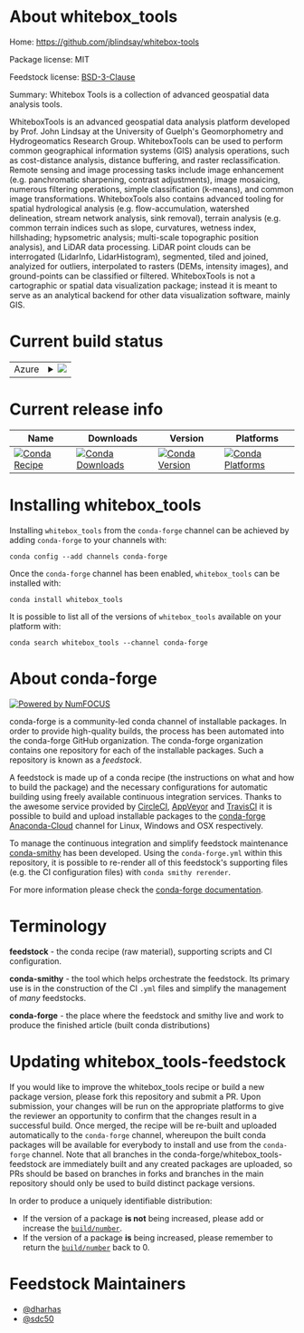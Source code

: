 About whitebox_tools
====================

Home: https://github.com/jblindsay/whitebox-tools

Package license: MIT

Feedstock license: [BSD-3-Clause](https://github.com/conda-forge/whitebox_tools-feedstock/blob/master/LICENSE.txt)

Summary: Whitebox Tools is a collection of advanced geospatial data analysis tools.

WhiteboxTools is an advanced geospatial data analysis platform developed by Prof. John Lindsay at
the University of Guelph's Geomorphometry and Hydrogeomatics Research Group. WhiteboxTools can be
used to perform common geographical information systems (GIS) analysis operations, such as
cost-distance analysis, distance buffering, and raster reclassification. Remote sensing and image
processing tasks include image enhancement (e.g. panchromatic sharpening, contrast adjustments),
image mosaicing, numerous filtering operations, simple classification (k-means), and common image
transformations. WhiteboxTools also contains advanced tooling for spatial hydrological analysis
(e.g. flow-accumulation, watershed delineation, stream network analysis, sink removal), terrain
analysis (e.g. common terrain indices such as slope, curvatures, wetness index, hillshading;
hypsometric analysis; multi-scale topographic position analysis), and LiDAR data processing. LiDAR
point clouds can be interrogated (LidarInfo, LidarHistogram), segmented, tiled and joined,
analyized for outliers, interpolated to rasters (DEMs, intensity images), and ground-points can be
classified or filtered. WhiteboxTools is not a cartographic or spatial data visualization package;
instead it is meant to serve as an analytical backend for other data visualization software,
mainly GIS.


Current build status
====================


<table>
    
  <tr>
    <td>Azure</td>
    <td>
      <details>
        <summary>
          <a href="https://dev.azure.com/conda-forge/feedstock-builds/_build/latest?definitionId=4596&branchName=master">
            <img src="https://dev.azure.com/conda-forge/feedstock-builds/_apis/build/status/whitebox_tools-feedstock?branchName=master">
          </a>
        </summary>
        <table>
          <thead><tr><th>Variant</th><th>Status</th></tr></thead>
          <tbody><tr>
              <td>linux_64_python3.6.____cpython</td>
              <td>
                <a href="https://dev.azure.com/conda-forge/feedstock-builds/_build/latest?definitionId=4596&branchName=master">
                  <img src="https://dev.azure.com/conda-forge/feedstock-builds/_apis/build/status/whitebox_tools-feedstock?branchName=master&jobName=linux&configuration=linux_64_python3.6.____cpython" alt="variant">
                </a>
              </td>
            </tr><tr>
              <td>linux_64_python3.7.____73_pypy</td>
              <td>
                <a href="https://dev.azure.com/conda-forge/feedstock-builds/_build/latest?definitionId=4596&branchName=master">
                  <img src="https://dev.azure.com/conda-forge/feedstock-builds/_apis/build/status/whitebox_tools-feedstock?branchName=master&jobName=linux&configuration=linux_64_python3.7.____73_pypy" alt="variant">
                </a>
              </td>
            </tr><tr>
              <td>linux_64_python3.7.____cpython</td>
              <td>
                <a href="https://dev.azure.com/conda-forge/feedstock-builds/_build/latest?definitionId=4596&branchName=master">
                  <img src="https://dev.azure.com/conda-forge/feedstock-builds/_apis/build/status/whitebox_tools-feedstock?branchName=master&jobName=linux&configuration=linux_64_python3.7.____cpython" alt="variant">
                </a>
              </td>
            </tr><tr>
              <td>linux_64_python3.8.____cpython</td>
              <td>
                <a href="https://dev.azure.com/conda-forge/feedstock-builds/_build/latest?definitionId=4596&branchName=master">
                  <img src="https://dev.azure.com/conda-forge/feedstock-builds/_apis/build/status/whitebox_tools-feedstock?branchName=master&jobName=linux&configuration=linux_64_python3.8.____cpython" alt="variant">
                </a>
              </td>
            </tr><tr>
              <td>osx_64_python3.6.____cpython</td>
              <td>
                <a href="https://dev.azure.com/conda-forge/feedstock-builds/_build/latest?definitionId=4596&branchName=master">
                  <img src="https://dev.azure.com/conda-forge/feedstock-builds/_apis/build/status/whitebox_tools-feedstock?branchName=master&jobName=osx&configuration=osx_64_python3.6.____cpython" alt="variant">
                </a>
              </td>
            </tr><tr>
              <td>osx_64_python3.7.____73_pypy</td>
              <td>
                <a href="https://dev.azure.com/conda-forge/feedstock-builds/_build/latest?definitionId=4596&branchName=master">
                  <img src="https://dev.azure.com/conda-forge/feedstock-builds/_apis/build/status/whitebox_tools-feedstock?branchName=master&jobName=osx&configuration=osx_64_python3.7.____73_pypy" alt="variant">
                </a>
              </td>
            </tr><tr>
              <td>osx_64_python3.7.____cpython</td>
              <td>
                <a href="https://dev.azure.com/conda-forge/feedstock-builds/_build/latest?definitionId=4596&branchName=master">
                  <img src="https://dev.azure.com/conda-forge/feedstock-builds/_apis/build/status/whitebox_tools-feedstock?branchName=master&jobName=osx&configuration=osx_64_python3.7.____cpython" alt="variant">
                </a>
              </td>
            </tr><tr>
              <td>osx_64_python3.8.____cpython</td>
              <td>
                <a href="https://dev.azure.com/conda-forge/feedstock-builds/_build/latest?definitionId=4596&branchName=master">
                  <img src="https://dev.azure.com/conda-forge/feedstock-builds/_apis/build/status/whitebox_tools-feedstock?branchName=master&jobName=osx&configuration=osx_64_python3.8.____cpython" alt="variant">
                </a>
              </td>
            </tr><tr>
              <td>win_64_python3.6.____cpython</td>
              <td>
                <a href="https://dev.azure.com/conda-forge/feedstock-builds/_build/latest?definitionId=4596&branchName=master">
                  <img src="https://dev.azure.com/conda-forge/feedstock-builds/_apis/build/status/whitebox_tools-feedstock?branchName=master&jobName=win&configuration=win_64_python3.6.____cpython" alt="variant">
                </a>
              </td>
            </tr><tr>
              <td>win_64_python3.7.____cpython</td>
              <td>
                <a href="https://dev.azure.com/conda-forge/feedstock-builds/_build/latest?definitionId=4596&branchName=master">
                  <img src="https://dev.azure.com/conda-forge/feedstock-builds/_apis/build/status/whitebox_tools-feedstock?branchName=master&jobName=win&configuration=win_64_python3.7.____cpython" alt="variant">
                </a>
              </td>
            </tr><tr>
              <td>win_64_python3.8.____cpython</td>
              <td>
                <a href="https://dev.azure.com/conda-forge/feedstock-builds/_build/latest?definitionId=4596&branchName=master">
                  <img src="https://dev.azure.com/conda-forge/feedstock-builds/_apis/build/status/whitebox_tools-feedstock?branchName=master&jobName=win&configuration=win_64_python3.8.____cpython" alt="variant">
                </a>
              </td>
            </tr>
          </tbody>
        </table>
      </details>
    </td>
  </tr>
</table>

Current release info
====================

| Name | Downloads | Version | Platforms |
| --- | --- | --- | --- |
| [![Conda Recipe](https://img.shields.io/badge/recipe-whitebox_tools-green.svg)](https://anaconda.org/conda-forge/whitebox_tools) | [![Conda Downloads](https://img.shields.io/conda/dn/conda-forge/whitebox_tools.svg)](https://anaconda.org/conda-forge/whitebox_tools) | [![Conda Version](https://img.shields.io/conda/vn/conda-forge/whitebox_tools.svg)](https://anaconda.org/conda-forge/whitebox_tools) | [![Conda Platforms](https://img.shields.io/conda/pn/conda-forge/whitebox_tools.svg)](https://anaconda.org/conda-forge/whitebox_tools) |

Installing whitebox_tools
=========================

Installing `whitebox_tools` from the `conda-forge` channel can be achieved by adding `conda-forge` to your channels with:

```
conda config --add channels conda-forge
```

Once the `conda-forge` channel has been enabled, `whitebox_tools` can be installed with:

```
conda install whitebox_tools
```

It is possible to list all of the versions of `whitebox_tools` available on your platform with:

```
conda search whitebox_tools --channel conda-forge
```


About conda-forge
=================

[![Powered by NumFOCUS](https://img.shields.io/badge/powered%20by-NumFOCUS-orange.svg?style=flat&colorA=E1523D&colorB=007D8A)](http://numfocus.org)

conda-forge is a community-led conda channel of installable packages.
In order to provide high-quality builds, the process has been automated into the
conda-forge GitHub organization. The conda-forge organization contains one repository
for each of the installable packages. Such a repository is known as a *feedstock*.

A feedstock is made up of a conda recipe (the instructions on what and how to build
the package) and the necessary configurations for automatic building using freely
available continuous integration services. Thanks to the awesome service provided by
[CircleCI](https://circleci.com/), [AppVeyor](https://www.appveyor.com/)
and [TravisCI](https://travis-ci.com/) it is possible to build and upload installable
packages to the [conda-forge](https://anaconda.org/conda-forge)
[Anaconda-Cloud](https://anaconda.org/) channel for Linux, Windows and OSX respectively.

To manage the continuous integration and simplify feedstock maintenance
[conda-smithy](https://github.com/conda-forge/conda-smithy) has been developed.
Using the ``conda-forge.yml`` within this repository, it is possible to re-render all of
this feedstock's supporting files (e.g. the CI configuration files) with ``conda smithy rerender``.

For more information please check the [conda-forge documentation](https://conda-forge.org/docs/).

Terminology
===========

**feedstock** - the conda recipe (raw material), supporting scripts and CI configuration.

**conda-smithy** - the tool which helps orchestrate the feedstock.
                   Its primary use is in the construction of the CI ``.yml`` files
                   and simplify the management of *many* feedstocks.

**conda-forge** - the place where the feedstock and smithy live and work to
                  produce the finished article (built conda distributions)


Updating whitebox_tools-feedstock
=================================

If you would like to improve the whitebox_tools recipe or build a new
package version, please fork this repository and submit a PR. Upon submission,
your changes will be run on the appropriate platforms to give the reviewer an
opportunity to confirm that the changes result in a successful build. Once
merged, the recipe will be re-built and uploaded automatically to the
`conda-forge` channel, whereupon the built conda packages will be available for
everybody to install and use from the `conda-forge` channel.
Note that all branches in the conda-forge/whitebox_tools-feedstock are
immediately built and any created packages are uploaded, so PRs should be based
on branches in forks and branches in the main repository should only be used to
build distinct package versions.

In order to produce a uniquely identifiable distribution:
 * If the version of a package **is not** being increased, please add or increase
   the [``build/number``](https://conda.io/docs/user-guide/tasks/build-packages/define-metadata.html#build-number-and-string).
 * If the version of a package **is** being increased, please remember to return
   the [``build/number``](https://conda.io/docs/user-guide/tasks/build-packages/define-metadata.html#build-number-and-string)
   back to 0.

Feedstock Maintainers
=====================

* [@dharhas](https://github.com/dharhas/)
* [@sdc50](https://github.com/sdc50/)

